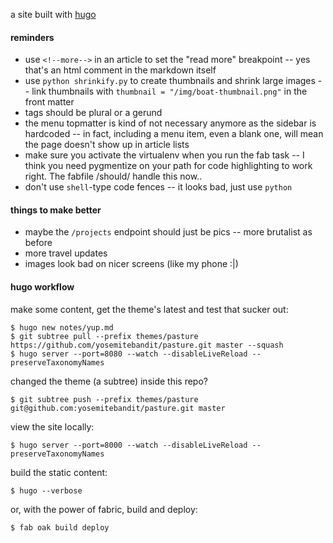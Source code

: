 a site built with [hugo](http://gohugo.io/overview/introduction/)


#### reminders

* use `<!--more-->` in an article to set the "read more" breakpoint --
yes that's an html comment in the markdown itself
* use `python shrinkify.py` to create thumbnails and shrink large images --
link thumbnails with `thumbnail = "/img/boat-thumbnail.png"` in the front matter
* tags should be plural or a gerund
* the menu topmatter is kind of not necessary anymore as the sidebar is hardcoded --
in fact, including a menu item, even a blank one,
will mean the page doesn't show up in article lists
* make sure you activate the virtualenv when you run the fab task --
I think you need pygmentize on your path for code highlighting to work right.
The fabfile /should/ handle this now..
* don't use `shell`-type code fences -- it looks bad, just use `python`


#### things to make better

* maybe the `/projects` endpoint should just be pics -- more brutalist as before
* more travel updates
* images look bad on nicer screens (like my phone :|)


#### hugo workflow

make some content, get the theme's latest and test that sucker out:

    $ hugo new notes/yup.md
    $ git subtree pull --prefix themes/pasture https://github.com/yosemitebandit/pasture.git master --squash
    $ hugo server --port=8080 --watch --disableLiveReload --preserveTaxonomyNames

changed the theme (a subtree) inside this repo?

    $ git subtree push --prefix themes/pasture git@github.com:yosemitebandit/pasture.git master

view the site locally:

    $ hugo server --port=8000 --watch --disableLiveReload --preserveTaxonomyNames

build the static content:

    $ hugo --verbose

or, with the power of fabric, build and deploy:

    $ fab oak build deploy
